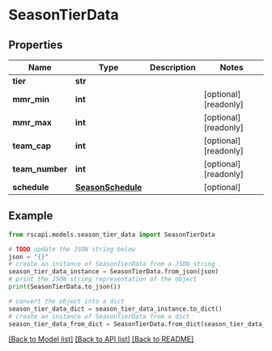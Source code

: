 # SeasonTierData


## Properties

Name | Type | Description | Notes
------------ | ------------- | ------------- | -------------
**tier** | **str** |  | 
**mmr_min** | **int** |  | [optional] [readonly] 
**mmr_max** | **int** |  | [optional] [readonly] 
**team_cap** | **int** |  | [optional] [readonly] 
**team_number** | **int** |  | [optional] [readonly] 
**schedule** | [**SeasonSchedule**](SeasonSchedule.md) |  | [optional] 

## Example

```python
from rscapi.models.season_tier_data import SeasonTierData

# TODO update the JSON string below
json = "{}"
# create an instance of SeasonTierData from a JSON string
season_tier_data_instance = SeasonTierData.from_json(json)
# print the JSON string representation of the object
print(SeasonTierData.to_json())

# convert the object into a dict
season_tier_data_dict = season_tier_data_instance.to_dict()
# create an instance of SeasonTierData from a dict
season_tier_data_from_dict = SeasonTierData.from_dict(season_tier_data_dict)
```
[[Back to Model list]](../README.md#documentation-for-models) [[Back to API list]](../README.md#documentation-for-api-endpoints) [[Back to README]](../README.md)



